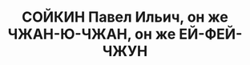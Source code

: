 ---
title: СОЙКИН Павел Ильич, он же ЧЖАН-Ю-ЧЖАН, он же ЕЙ-ФЕЙ-ЧЖУН
description: 'Р. 1909 г., Китай. В 1925 г. принят в члены Китайской коммунистической
  партии. В 1927 г. в составе учебного полка принял участие в восстании в г. Куанчжу.
  В конце декабря 1928 г. направлен в Москву на учебу. для поездки и

  учебы, в целях конспирации, Чжан Ючжану было присвоено имя Ей Фейчжун. В Коммунистическом
  университете трудящихся Китая при ЦК ВКП(б) Чжан Ючжан стал Сойкиным Павлом Ильичем.
  В апреле 1930 г. его арестовали. Коллегия ОГПУ по ст. 58-10 УК РСФСР приговорила
  к пяти годам ИТЛ. Отбывал в Усвирлаге. В начале 1934 г., на год раньше определенного
  срока наказания, он был освобожден из

  лагеря и направлен в качестве переводчика в Западную Сибирь для работы с интернированными
  китайскими солдатами и перебежчиками. В мае 1937 г. арестован. 7 июня 1938 г. выездной
  сессией

  военной коллегии Верховного суда СССР приговорен к 10 годам тюремного заключения
  с поражением в правах на пять лет и конфискацией имущества. В 1939 г. Сойкин этапом
  прибыл на Колыму в поселок Нагаево. В мае 1947 г., будучи освобожденным из мест
  заключения, вновь испытывать судьбу он не стал и остался на жительстве в поселке,
  с апреля 1949 г. являлся заведующим Нагаевской баней и прачечной Магаданского горкомхоза.
  Справка о реабилитации была ему вручена 22 июня

  1957 г. После реабилитации Сойкин выехал в Китай, в 1958 г. его следы обнаружились
  в Пекине и вновь затерялись.'
---